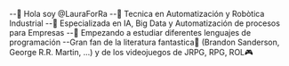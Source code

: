 --👋 Hola soy @LauraForRa
--👀 Tecnica en Automatización y Robòtica Industrial
--🤖 Especializada en IA, Big Data y Automatización de procesos para Empresas
--🌱 Empezando a estudiar diferentes lenguajes de programación
--Gran fan de la literatura fantastica📖 (Brandon Sanderson, George R.R. Martin, ...) y de los videojuegos de JRPG, RPG, ROL🎮
<!---
LauraForRa/LauraForRa is a ✨ special ✨ repository because its `README.md` (this file) appears on your GitHub profile.
You can click the Preview link to take a look at your changes.
--->
